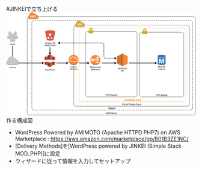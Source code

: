 #JINKEIで立ち上げる
![](./img/stack.png)
作る構成図

- WordPress Powered by AMIMOTO (Apache HTTPD PHP7) on AWS Marketplace : https://aws.amazon.com/marketplace/pp/B01B3ZE1NC/
- [Delivery Methods]を[WordPress powered by JINKEI (Simple Stack MOD_PHP)]に設定
- ウィザードに従って情報を入力してセットアップ
